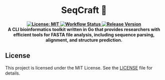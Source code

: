 <div align="center">
  <h1>SeqCraft 🧬</h1>
  <p align="center">
    <strong>
      <a href="LICENSE">
        <img src="https://img.shields.io/badge/license-MIT-blue.svg" alt="License: MIT">
      </a>
      <a href="https://github.com/joushvak17/SeqCraft/actions">
        <img src="https://img.shields.io/github/actions/workflow/status/joushvak17/SeqCraft/test-and-lint.yml" alt="Workflow Status">
      </a>
      <a href="https://github.com/joushvak17/SeqCraft/releases">
        <img src="https://img.shields.io/github/v/release/joushvak17/SeqCraft" alt="Release Version">
      </a>
      <br>
      A CLI bioinformatics toolkit written in Go that provides researchers with efficient tools for FASTA file analysis, including sequence parsing, alignment, and structure prediction.
    </strong>
  </p>
</div>

## License

This project is licensed under the MIT License. See the [LICENSE](LICENSE) file for details.
